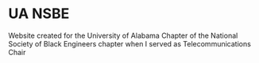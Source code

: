 # UA NSBE

Website created for the University of Alabama Chapter of 
the National Society of Black Engineers chapter when I served as Telecommunications Chair
